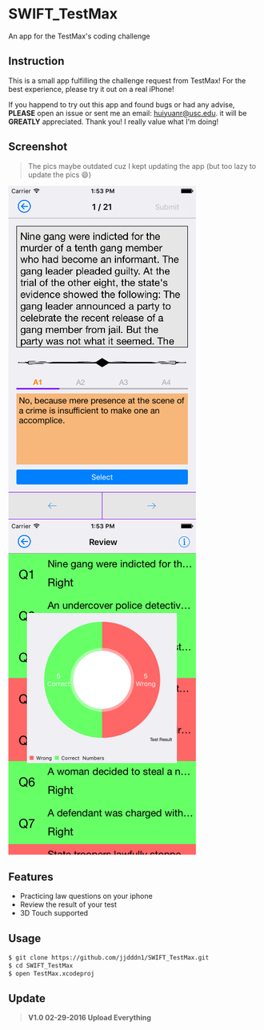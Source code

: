# SWIFT_TestMax
An app for the TestMax's coding challenge

## Instruction 
This is a small app fulfilling the challenge request from TestMax! 
For the best experience, please try it out on a real iPhone!

If you happend to try out this app and found bugs or had any advise, **PLEASE** open an issue or sent me an email: huiyuanr@usc.edu. it will be **GREATLY** appreciated. Thank you! I really value what I'm doing!

## Screenshot
> The pics maybe outdated cuz I kept updating the app (but too lazy to update the pics 😄)

![image](https://github.com/jjdddn1/SWIFT_TestMax/blob/master/screenshot/0.png?raw=false)
![image](https://github.com/jjdddn1/SWIFT_TestMax/blob/master/screenshot/1.png?raw=false)


## Features

* Practicing law questions on your iphone
* Review the result of your test
* 3D Touch supported
 
 
## Usage

```
$ git clone https://github.com/jjdddn1/SWIFT_TestMax.git
$ cd SWIFT_TestMax
$ open TestMax.xcodeproj
```


## Update
> **V1.0 02-29-2016 Upload Everything** 


